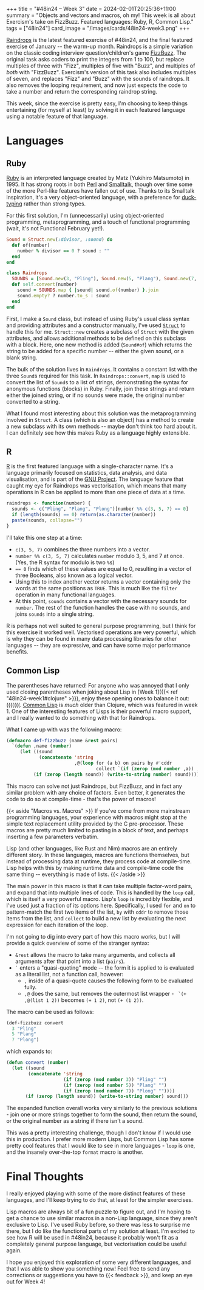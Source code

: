 +++
title = "#48in24 – Week 3"
date = 2024-02-01T20:25:36+11:00
summary = "Objects and vectors and macros, oh my! This week is all about Exercism's take on FizzBuzz. Featured languages: Ruby, R, Common Lisp."
tags = ["48in24"]
card_image = "/images/cards/48in24-week3.png"
+++

[Raindrops](https://exercism.org/exercises/raindrops) is the latest featured exercise of #48in24, and the final featured exercise of January -- the warm-up month. Raindrops is a simple variation on the classic coding interview question/children's game [FizzBuzz](https://en.wikipedia.org/wiki/Fizz_buzz). The original task asks coders to print the integers from 1 to 100, but replace multiples of three with "Fizz", multiples of five with "Buzz", and multiples of *both* with "FizzBuzz". Exercism's version of this task also includes multiples of seven, and replaces "Fizz" and "Buzz" with the sounds of raindrops. It also removes the looping requirement, and now just expects the code to take a number and return the corresponding raindrop string.

This week, since the exercise is pretty easy, I'm choosing to keep things entertaining (for myself at least) by solving it in each featured language using a notable feature of that language.

# Languages

## Ruby

[Ruby](https://www.ruby-lang.org/) is an interpreted language created by Matz (Yukihiro Matsumoto) in 1995. It has strong roots in both [Perl](https://www.perl.org/) and [Smalltalk](https://en.wikipedia.org/wiki/Smalltalk), though over time some of the more Perl-like features have fallen out of use. Thanks to its Smalltalk inspiration, it's a very object-oriented language, with a preference for [duck-typing](https://en.wikipedia.org/wiki/Duck_typing) rather than strong types.

For this first solution, I'm (unnecessarily) using object-oriented programming, metaprogramming, and a touch of functional programming (wait, it's not Functional February yet!).

```ruby
Sound = Struct.new(:divisor, :sound) do
  def of(number)
    number % divisor == 0 ? sound : ""
  end
end

class Raindrops
  SOUNDS = [Sound.new(3, "Pling"), Sound.new(5, "Plang"), Sound.new(7, "Plong")]
  def self.convert(number)
    sound = SOUNDS.map { |sound| sound.of(number) }.join
    sound.empty? ? number.to_s : sound
  end
end
```

First, I make a `Sound` class, but instead of using Ruby's usual class syntax and providing attributes and a constructor manually, I've used [`Struct`](https://docs.ruby-lang.org/en/3.2/Struct.html) to handle this for me. `Struct::new` creates a subclass of `Struct` with the given attributes, and allows additional methods to be defined on this subclass with a block. Here, one new method is added (`Sound#of`) which returns the string to be added for a specific number -- either the given sound, or a blank string.

The bulk of the solution lives in `Raindrops`. It contains a constant list with the three `Sound`s required for this task. In `Raindrops::convert`, `map` is used to convert the list of `Sound`s to a list of strings, demonstrating the syntax for anonymous functions (blocks) in Ruby. Finally, join these strings and return either the joined string, or if no sounds were made, the original number converted to a string.

What I found most interesting about this solution was the metaprogramming involved in `Struct`. A class (which is also an object) has a method to create a new subclass with its own methods -- maybe don't think too hard about it. I can definitely see how this makes Ruby as a language highly extensible.

## R

[R](https://www.r-project.org/) is the first featured language with a single-character name. It's a language primarily focused on statistics, data analysis, and data visualisation, and is part of the [GNU Project](https://www.gnu.org/). The language feature that caught my eye for Raindrops was vectorisation, which means that many operations in R can be applied to more than one piece of data at a time.

```r
raindrops <- function(number) {
  sounds <- c("Pling", "Plang", "Plong")[number %% c(3, 5, 7) == 0]
  if (length(sounds) == 0) return(as.character(number))
  paste(sounds, collapse="")
}
```

I'll take this one step at a time:
- `c(3, 5, 7)` combines the three numbers into a vector.
- `number %% c(3, 5, 7)` calculates `number` modulo 3, 5, and 7 at once. (Yes, the R syntax for modulo is two `%`s)
- `== 0` finds which of these values are equal to 0, resulting in a vector of three Booleans, also known as a logical vector.
- Using this to index another vector returns a vector containing only the words at the same positions as `TRUE`. This is much like the `filter` operation in many functional languages.
- At this point, `sounds` contains a vector with the necessary sounds for `number`. The rest of the function handles the case with no sounds, and joins `sounds` into a single string.

R is perhaps not well suited to general purpose programming, but I think for this exercise it worked well. Vectorised operations are very powerful, which is why they can be found in many data processing libraries for other languages -- they are expressive, and can have some major performance benefits.

## Common Lisp

The parentheses have returned! For anyone who was annoyed that I only used closing parentheses when joking about Lisp in [Week 1]({{< ref "48in24-week1#clojure" >}}), enjoy these opening ones to balance it out: (((((((. [Common Lisp](https://lisp-lang.org/) is *much* older than Clojure, which was featured in week 1. One of the interesting features of Lisps is their powerful macro support, and I really wanted to do something with that for Raindrops.

What I came up with was the following macro:

```lisp
(defmacro def-fizzbuzz (name &rest pairs)
  `(defun ,name (number)
     (let ((sound
            (concatenate 'string
                         ,@(loop for (a b) on pairs by #'cddr
                                 collect `(if (zerop (mod number ,a)) ,b "")))))
          (if (zerop (length sound)) (write-to-string number) sound))))
```

This macro can solve not just Raindrops, but FizzBuzz, and in fact any similar problem with any choice of factors. Even better, it generates the code to do so at compile-time - that's the power of macros!

{{< aside "Macros vs. Macros" >}}
If you've come from more mainstream programming languages, your experience with macros might stop at the simple text replacement utility provided by the C pre-processor. These macros are pretty much limited to pasting in a block of text, and perhaps inserting a few parameters verbatim.

Lisp (and other languages, like Rust and Nim) macros are an entirely different story. In these languages, macros are functions themselves, but instead of processing data at runtime, they process code at compile-time. Lisp helps with this by making runtime data and compile-time code the same thing -- everything is made of lists.
{{< /aside >}}

The main power in this macro is that it can take multiple factor-word pairs, and expand that into multiple lines of code. This is handled by the `loop` call, which is itself a very powerful macro. Lisp's `loop` is incredibly flexible, and I've used just a fraction of its options here. Specifically, I used `for` and `on` to pattern-match the first two items of the list, `by` with `cddr` to remove those items from the list, and `collect` to build a new list by evaluating the next expression for each iteration of the loop.

I'm not going to dig into every part of how this macro works, but I will provide a quick overview of some of the stranger syntax:
- `&rest` allows the macro to take many arguments, and collects all arguments after that point into a list (`pairs`).
- `` ` `` enters a "quasi-quoting" mode -- the form it is applied to is evaluated as a literal list, not a function call, however:
  - `,` inside of a quasi-quote causes the following form to be evaluated fully.
  - `,@` does the same, but removes the outermost list wrapper - `` `(+ ,@(list 1 2))`` becomes `(+ 1 2)`, not `(+ (1 2))`.

The macro can be used as follows:

```lisp
(def-fizzbuzz convert
  3 "Pling"
  5 "Plang"
  7 "Plong")
```

which expands to:

```lisp
(defun convert (number)
  (let ((sound
        (concatenate 'string 
                     (if (zerop (mod number 3)) "Pling" "")
                     (if (zerop (mod number 5)) "Plang" "")
                     (if (zerop (mod number 7)) "Plong" ""))))
       (if (zerop (length sound)) (write-to-string number) sound)))
```

The expanded function overall works very similarly to the previous solutions - join one or more strings together to form the sound, then return the sound, or the original number as a string if there isn't a sound.

This was a pretty interesting challenge, though I don't know if I would use this in production. I prefer more modern Lisps, but Common Lisp has some pretty cool features that I would like to see in more languages - `loop` is one, and the insanely over-the-top `format` macro is another.

# Final Thoughts

I really enjoyed playing with some of the more distinct features of these languages, and I'll keep trying to do that, at least for the simpler exercises.

Lisp macros are always bit of a fun puzzle to figure out, and I'm hoping to get a chance to use similar macros in a non-Lisp language, since they aren't exclusive to Lisp. I've used Ruby before, so there was less to surprise me there, but I do like the functional parts of my solution at least. I'm excited to see how R will be used in #48in24, because it probably won't fit as a completely general purpose language, but vectorisation could be useful again.

I hope you enjoyed this exploration of some very different languages, and that I was able to show you something new! Feel free to send any corrections or suggestions you have to {{< feedback >}}, and keep an eye out for Week 4!
